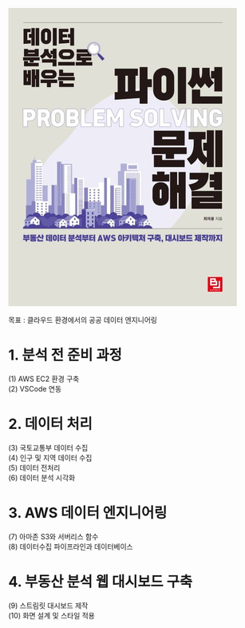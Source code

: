 ![Alt text](image.png)

목표 : 클라우드 환경에서의 공공 데이터 엔지니어링

# 1. 분석 전 준비 과정
(1) AWS EC2 환경 구축 <br>
(2) VSCode 연동

# 2. 데이터 처리
(3) 국토교통부 데이터 수집<br>
(4) 인구 및 지역 데이터 수집<br>
(5) 데이터 전처리<br>
(6) 데이터 분석 시각화 

# 3. AWS 데이터 엔지니어링
(7) 아마존 S3와 서버리스 함수<br>
(8) 데이터수집 파이프라인과 데이터베이스

# 4. 부동산 분석 웹 대시보드 구축
(9) 스트림릿 대시보드 제작 <br>
(10) 화면 설계 및 스타일 적용 
